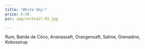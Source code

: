 ```yaml
---
title: "White Sky:"
price: 8.50
pic: img/cocktail-03.jpg

---
```


Rum, Batida de Côco, Ananassaft, Orangensaft, Sahne, Grenadine, Kokossirup
